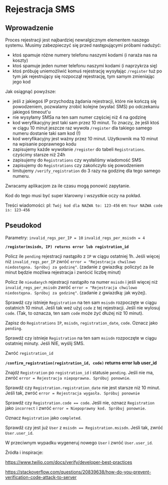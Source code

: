 # Rejestracja SMS

## Wprowadzenie

Proces rejestracji jest najbardziej newralgicznym elementem naszego systemu. Musimy zabezpieczyć się przed następującymi próbami nadużyć:

* ktoś spamuje różne numery telefonu naszymi kodami (i naraża nas na koszty)
* ktoś spamuje jeden numer telefonu naszymi kodami (i naprzykrza się)
* ktoś próbuję uniemożliwić komuś rejestrację wysyłając `/register` tuż po tym jak rejestrujący się rozpoczął rejestrację, tym samym zmieniając jego kod

Jak osiągnąć powyższe:
* jeśli z jakiegoś IP przychodzą żądania rejestracji, które nie kończą się powodzeniem, pozwalamy zrobić kolejne (wysłać SMS) po odczekaniu jakiegoś timeout'u
* nie wysyłamy SMSa na ten sam numer częściej niż 4 na godzinę
* kod weryfikacyjny jest taki sam przez 10 minut. To znaczy, że jeśli ktoś w ciągu 10 minut jeszcze raz wywoła `/register` dla takiego samego numeru dostanie taki sam kod (!)
* kod weryfikacyjny jest ważny przez 10 minut. Użytkownik ma 10 minut na wpisanie poprawnego kodu
* zapisujemy każde wywołanie `/register` do tabeli `Registrations`. czyścimy starsze niż 24h
* zapisujemy do `Registrations` czy wysłaliśmy wiadomość SMS
* zapisujemy do `Registrations` czy zakończyło się powodzeniem
* limitujemy `/verify_registration` do 3 razy na godzinę dla tego samego numeru. 

Zwracamy aplikacjom za ile czasu mogą ponowić zapytanie.

Kod do tego musi być super klarowny i wszystkie oczy na pokład.

Treści wiadomości:
pl: `Twój kod dla NAZWA to: 123-456`
en: `Your NAZWA code is: 123-456`

## Pseudokod

Parametry:
`invalid_regs_per_IP = 10`
`invalid_regs_per_msisdn = 4`


**`/register(msisdn, IP) returns error lub registration_id`**

Policz ile `pending` rejestracji nastąpiło z `IP` w ciągu ostatniej 1h. Jeśli więcej niż `invalid_regs_per_IP` zwróć `error = "Rejestracja chwilowo niedostępna. Spróbuj za godzinę"`. (zadanie z gwiazdką: policzyć za ile minut będzie możliwa rejestracja i zwrócić liczbę minut)

Policz ile `nieudanych` rejestracji nastąpiło na numer `msisdn` i jeśli więcej niż `invalid_regs_per_msisdn` zwróć `error = "Rejestracja chwilowo niedostępna. Spróbuj za godzinę"`. (zadanie z gwiazdką: jak wyżej).

Sprawdź czy istnieje `Registration` na ten sam `msisdn` rozpoczęte w ciągu ostatnich 10 minut. Jeśli tak weź użyj `code` z tej rejestracji. Jeśli nie wylosuj `code`. (Tak, to oznacza, ten sam `code` może żyć dłużej niż 10 minut).

Zapisz do `Registrations` `IP`, `msisdn`, `registration_date`, `code`. Oznacz jako `pending`.

Sprawdź czy istnieje `Registration` na ten sam `msisdn` rozpoczęte w ciągu ostatniej minuty. Jeśli NIE, wyślij SMS.

Zwróć `registration_id`

**`/confirm_registration(registration_id, code)` returns error lub user_id**

Znajdź `Registration` po `registration_id` i statusie `pending`.
Jeśli nie ma, zwróć `error = Rejestracja niepoprawna. Spróbuj ponownie`. 

Sprawdź czy `Registration.registration_date` nie jest starsze niż 10 minut. Jeśli tak, zwróć `error = Rejestracja wygasła. Spróbuj ponownie`

Sprawdź czy `Registration.code == code`. Jeśli nie, oznacz `Registration` jako `incorrect` i zwróć `error = Niepoprawny kod. Spróbuj ponownie`. 

Oznacz `Registration` jako `completed`.

Sprawdź czy jest już `User` z `msisdn == Registration.msisdn`. Jeśli tak, zwróć `User.user_id`.

W przeciwnym wypadku wygeneruj nowego `User` i zwróć `User.user_id`.


Źródła i inspiracje:

https://www.twilio.com/docs/verify/developer-best-practices

https://stackoverflow.com/questions/20839638/how-do-you-prevent-verification-code-attack-to-server
